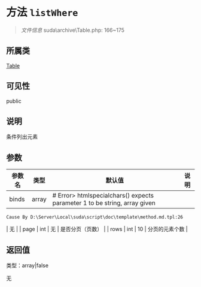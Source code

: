 # 方法 `listWhere`

> *文件信息* suda\archive\Table.php: 166~175

## 所属类 

[Table](../Table.md)

## 可见性

 public 

## 说明

条件列出元素


## 参数


| 参数名 | 类型 | 默认值 | 说明 |
|--------|-----|-------|-------|
| binds |  array | # Error> htmlspecialchars() expects parameter 1 to be string, array given
	Cause By D:\Server\Local\suda\script\doc\template\method.md.tpl:26
 | 无 |
| page |  int | 无 |   是否分页（页数） |
| rows |  int | 10 |  分页的元素个数 |



## 返回值

类型：array|false

无

